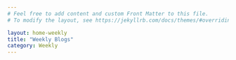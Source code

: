 ```yaml
---
# Feel free to add content and custom Front Matter to this file.
# To modify the layout, see https://jekyllrb.com/docs/themes/#overriding-theme-defaults

layout: home-weekly
title: "Weekly Blogs"
category: Weekly
---
```

